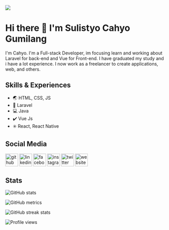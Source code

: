 
![](https://pbs.twimg.com/profile_banners/2608765896/1613653305/1500x500)

# Hi there :wave: I'm Sulistyo Cahyo Gumilang

I'm Cahyo. I'm a Full-stack Developer, im focusing learn and working about Laravel for back-end and Vue for Front-end. I have graduated my study and i have a lot experience. I now work as a freelancer to create applications, web, and others.

## Skills & Experiences
- :earth_asia: HTML, CSS, JS
- :prayer_beads: Laravel
- :computer: Java
- :heavy_check_mark: Vue Js
- :eight_spoked_asterisk: React, React Native

## Social Media
[<img src='https://cdn.jsdelivr.net/npm/simple-icons@3.0.1/icons/github.svg' alt='github' height='40'>](https://github.com/cahy00)  [<img src='https://cdn.jsdelivr.net/npm/simple-icons@3.0.1/icons/linkedin.svg' alt='linkedin' height='40'>](https://www.linkedin.com/in/sulistyo-cahyo-gumilang/)  [<img src='https://cdn.jsdelivr.net/npm/simple-icons@3.0.1/icons/facebook.svg' alt='facebook' height='40'>](https://www.facebook.com/Sulistyo.pantai)  [<img src='https://cdn.jsdelivr.net/npm/simple-icons@3.0.1/icons/instagram.svg' alt='instagram' height='40'>](https://www.instagram.com/cahy00/)  [<img src='https://cdn.jsdelivr.net/npm/simple-icons@3.0.1/icons/twitter.svg' alt='twitter' height='40'>](https://twitter.com/cahyy0)  [<img src='https://cdn.jsdelivr.net/npm/simple-icons@3.0.1/icons/icloud.svg' alt='website' height='40'>](nomadaaa.github.io)  

## Stats

![GitHub stats](https://github-readme-stats.vercel.app/api?username=cahy00&show_icons=true&theme=dark)  

![GitHub metrics](https://metrics.lecoq.io/cahy00)  

![GitHub streak stats](https://github-readme-streak-stats.herokuapp.com/?user=cahy00)  

![Profile views](https://gpvc.arturio.dev/cahy00)  
